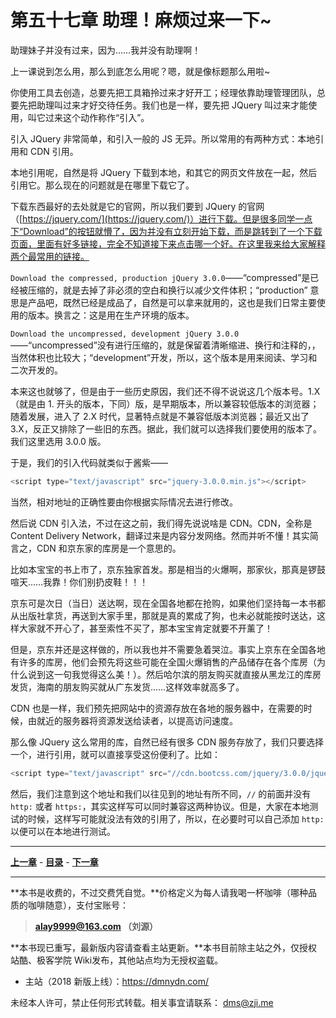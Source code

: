第五十七章 助理！麻烦过来一下~
===

助理妹子并没有过来，因为……我并没有助理啊！

上一课说到怎么用，那么到底怎么用呢？嗯，就是像标题那么用啦~

你使用工具去创造，总要先把工具箱拎过来才好开工；经理依靠助理管理团队，总要先把助理叫过来才好交待任务。我们也是一样，要先把 JQuery 叫过来才能使用，叫它过来这个动作称作“引入”。

引入 JQuery 非常简单，和引入一般的 JS 无异。所以常用的有两种方式：本地引用和 CDN 引用。

本地引用呢，自然是将 JQuery 下载到本地，和其它的网页文件放在一起，然后引用它。那么现在的问题就是在哪里下载它了。

下载东西最好的去处就是它的官网，所以我们要到 JQuery 的官网（[https://jquery.com/](https://jquery.com/)）进行下载。但是很多同学一点下“Download”的按钮就懵了，因为并没有立刻开始下载，而是跳转到了一个下载页面，里面有好多链接，完全不知道接下来点击哪一个好。在这里我来给大家解释两个最常用的链接。

`Download the compressed, production jQuery 3.0.0`——“compressed”是已经被压缩的，就是去掉了非必须的空白和换行以减少文件体积；“production” 意思是产品吧，既然已经是成品了，自然是可以拿来就用的，这也是我们日常主要使用的版本。换言之：这是用在生产环境的版本。

`Download the uncompressed, development jQuery 3.0.0`——“uncompressed”没有进行压缩的，就是保留着清晰缩进、换行和注释的，，当然体积也比较大；“development”开发，所以，这个版本是用来阅读、学习和二次开发的。

本来这也就够了，但是由于一些历史原因，我们还不得不说说这几个版本号。1.X （就是由 1. 开头的版本，下同）版，是早期版本，所以兼容较低版本的浏览器；随着发展，进入了 2.X 时代，显著特点就是不兼容低版本浏览器；最近又出了 3.X，反正又排除了一些旧的东西。据此，我们就可以选择我们要使用的版本了。我们这里选用 3.0.0 版。

于是，我们的引入代码就类似于酱紫——

```javascript
<script type="text/javascript" src="jquery-3.0.0.min.js"></script>
```

当然，相对地址的正确性要由你根据实际情况去进行修改。

然后说 CDN 引入法，不过在这之前，我们得先说说啥是 CDN。CDN，全称是 Content Delivery Network，翻译过来是内容分发网络。然而并听不懂！其实简言之，CDN 和京东家的库房是一个意思的。

比如本宝宝的书上市了，京东独家首发。那是相当的火爆啊，那家伙，那真是锣鼓喧天……我靠！你们别扔皮鞋！！！

京东可是次日（当日）送达啊，现在全国各地都在抢购，如果他们坚持每一本书都从出版社拿货，再送到大家手里，那就是真的累成了狗，也未必就能按时送达，这样大家就不开心了，甚至索性不买了，那本宝宝肯定就要不开薰了！

但是，京东并还是这样做的，所以我也并不需要急着哭泣。事实上京东在全国各地有许多的库房，他们会预先将这些可能在全国火爆销售的产品储存在各个库房（为什么说到这一句我觉得这么美！）。然后哈尔滨的朋友购买就直接从黑龙江的库房发货，海南的朋友购买就从广东发货……这样效率就高多了。

CDN 也是一样，我们预先把网站中的资源存放在各地的服务器中，在需要的时候，由就近的服务器将资源发送给读者，以提高访问速度。

那么像 JQuery 这么常用的库，自然已经有很多 CDN 服务存放了，我们只要选择一个，进行引用，就可以直接享受这份便利了。比如：

```javascript
<script type="text/javascript" src="//cdn.bootcss.com/jquery/3.0.0/jquery.min.js"></script>
```

然后，我们注意到这个地址和我们以往见到的地址有所不同，`//` 的前面并没有 `http:` 或者 `https:`，其实这样写可以同时兼容这两种协议。但是，大家在本地测试的时候，这样写可能就没法有效的引用了，所以，在必要时可以自己添加 `http:` 以便可以在本地进行测试。

---

[**上一章**](chapter56) - [**目录**](index) - [**下一章**](chapter58)

---

**本书是收费的，不过交费凭自觉。**价格定义为每人请我喝一杯咖啡（哪种品质的咖啡随意），支付宝账号：

> **alay9999@163.com  （刘源）**

**本书现已重写，最新版内容请查看主站更新。**本书目前除主站之外，仅授权站酷、极客学院 Wiki发布，其他站点均为无授权盗载。

* 主站（2018 新版上线）：https://dmnydn.com/

未经本人许可，禁止任何形式转载。相关事宜请联系： dms@zji.me